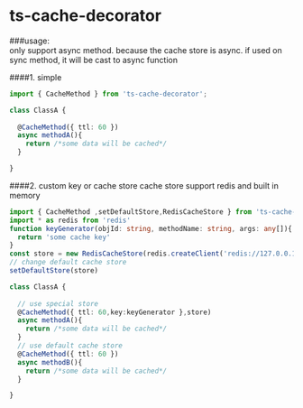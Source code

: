 # ts-cache-decorator

###usage:  
only support async method. because the cache store is async.
if used on sync method, it will be cast to async function
  
####1. simple
```typescript
import { CacheMethod } from 'ts-cache-decorator';

class ClassA {
 
  @CacheMethod({ ttl: 60 })
  async methodA(){
    return /*some data will be cached*/
  }

}

```

####2. custom key or cache store 
cache store support redis and built in memory

```typescript
import { CacheMethod ,setDefaultStore,RedisCacheStore } from 'ts-cache-decorator';
import * as redis from 'redis'
function keyGenerator(objId: string, methodName: string, args: any[]){
  return 'some cache key'
}
const store = new RedisCacheStore(redis.createClient('redis://127.0.0.1:6379'))
// change default cache store
setDefaultStore(store)

class ClassA {
  
  // use special store
  @CacheMethod({ ttl: 60,key:keyGenerator },store)
  async methodA(){
    return /*some data will be cached*/
  }
  // use default cache store
  @CacheMethod({ ttl: 60 })
  async methodB(){
    return /*some data will be cached*/
  }

}

```

